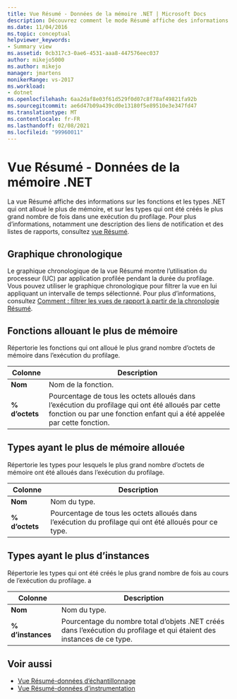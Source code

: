 ```yaml
---
title: Vue Résumé - Données de la mémoire .NET | Microsoft Docs
description: Découvrez comment le mode Résumé affiche des informations sur les fonctions et les types .NET qui ont alloué le plus de mémoire.
ms.date: 11/04/2016
ms.topic: conceptual
helpviewer_keywords:
- Summary view
ms.assetid: 0cb317c3-0ae6-4531-aaa8-447576eec037
author: mikejo5000
ms.author: mikejo
manager: jmartens
monikerRange: vs-2017
ms.workload:
- dotnet
ms.openlocfilehash: 6aa2daf8e03f61d529f0d07c8f78af49821fa92b
ms.sourcegitcommit: ae6d47b09a439cd0e13180f5e89510e3e347fd47
ms.translationtype: MT
ms.contentlocale: fr-FR
ms.lasthandoff: 02/08/2021
ms.locfileid: "99960011"
---
```

# <a name="summary-view---net-memory-data"></a>Vue Résumé - Données de la mémoire .NET
La vue Résumé affiche des informations sur les fonctions et les types .NET qui ont alloué le plus de mémoire, et sur les types qui ont été créés le plus grand nombre de fois dans une exécution du profilage. Pour plus d’informations, notamment une description des liens de notification et des listes de rapports, consultez [vue Résumé](../profiling/summary-view.md).

## <a name="timeline-graph"></a>Graphique chronologique
 Le graphique chronologique de la vue Résumé montre l’utilisation du processeur (UC) par application profilée pendant la durée du profilage. Vous pouvez utiliser le graphique chronologique pour filtrer la vue en lui appliquant un intervalle de temps sélectionné. Pour plus d’informations, consultez [Comment : filtrer les vues de rapport à partir de la chronologie Résumé](../profiling/how-to-filter-report-views-from-the-summary-timeline.md).

## <a name="functions-allocating-most-memory"></a>Fonctions allouant le plus de mémoire
 Répertorie les fonctions qui ont alloué le plus grand nombre d’octets de mémoire dans l’exécution du profilage.

|Colonne|Description|
|------------|-----------------|
|**Nom**|Nom de la fonction.|
|**% d’octets**|Pourcentage de tous les octets alloués dans l’exécution du profilage qui ont été alloués par cette fonction ou par une fonction enfant qui a été appelée par cette fonction.|

## <a name="types-with-most-memory-allocated"></a>Types ayant le plus de mémoire allouée
 Répertorie les types pour lesquels le plus grand nombre d’octets de mémoire ont été alloués dans l’exécution du profilage.

|Colonne|Description|
|------------|-----------------|
|**Nom**|Nom du type.|
|**% d’octets**|Pourcentage de tous les octets alloués dans l’exécution du profilage qui ont été alloués pour ce type.|

## <a name="types-with-most-instances"></a>Types ayant le plus d’instances
 Répertorie les types qui ont été créés le plus grand nombre de fois au cours de l’exécution du profilage. a

|Colonne|Description|
|------------|-----------------|
|**Nom**|Nom du type.|
|**% d’instances**|Pourcentage du nombre total d’objets .NET créés dans l’exécution du profilage et qui étaient des instances de ce type.|

## <a name="see-also"></a>Voir aussi
- [Vue Résumé-données d’échantillonnage](../profiling/summary-view-sampling-data.md)
- [Vue Résumé-données d’instrumentation](../profiling/summary-view-instrumentation-data.md)
